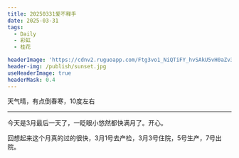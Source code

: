 ```yaml
---
title: 20250331爱不释手
date: 2025-03-31
tags:
  - Daily
  - 彩虹
  - 桂花

headerImage: 'https://cdnv2.ruguoapp.com/Ftg3vo1_NiQTiFY_hvSAkU5vH0aZv3.jpg'
header-img: /publish/sunset.jpg
useHeaderImage: true
headerMask: 0.4
---
```


天气晴，有点倒春寒，10度左右

---

今天是3月最后一天了，一眨眼小悠然都快满月了。开心。  

回想起来这个月真的过的很快，3月1号去产检，3月3号住院，5号生产，7号出院。

